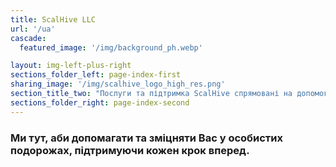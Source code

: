 ```yaml
---
title: ScalHive LLC
url: '/ua'
cascade:
  featured_image: '/img/background_ph.webp'

layout: img-left-plus-right
sections_folder_left: page-index-first
sharing_image: '/img/scalhive_logo_high_res.png'
section_title_two: "Послуги та підтримка ScalHive спрямовані на допомогу вам у швидкому впровадженні рішень, із зменшенням ризиків"
sections_folder_right: page-index-second 
---
```

### Ми тут, аби допомагати та зміцняти Вас у особистих подорожах, підтримуючи кожен крок вперед.